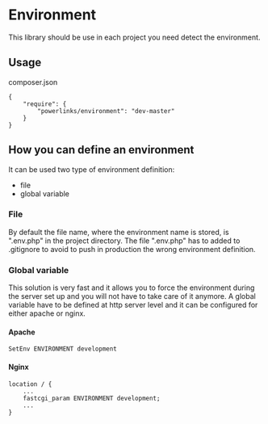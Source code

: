 Environment
=============

This library should be use in each project you need detect the environment.

Usage
-----

composer.json

```
{
    "require": {
        "powerlinks/environment": "dev-master"
    }
}
```

How you can define an environment
---------------------------------

It can be used two type of environment definition:
* file
* global variable

### File

By default the file name, where the environment name is stored, is ".env.php" in the project directory.
The file ".env.php" has to added to .gitignore to avoid to push in production the wrong environment definition.

### Global variable

This solution is very fast and it allows you to force the environment during the server set up and you will not have to take care of it anymore. 
A global variable have to be defined at http server level and it can be configured for either apache or nginx.

#### Apache
```
SetEnv ENVIRONMENT development
```

#### Nginx
```
location / {
    ...
    fastcgi_param ENVIRONMENT development; 
    ...
}
```